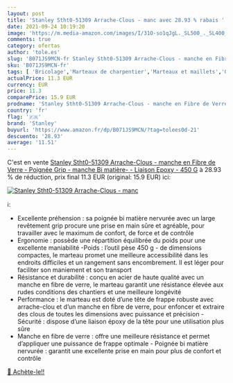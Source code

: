 ```yaml
---
layout: post
title: 'Stanley Stht0-51309 Arrache-Clous - manc avec 28.93 % rabais '
date: 2021-09-24 10:19:20
image: 'https://m.media-amazon.com/images/I/31O-so1qJgL._SL500_._SL400_.jpg'
comments: true
category: ofertas
author: 'tole.es'
slug: 'B071JS9MCN-fr Stanley Stht0-51309 Arrache-Clous - manche en Fibre de...'
sku: 'B071JS9MCN-fr'
tags: [ 'Bricolage','Marteaux de charpentier','Marteaux et maillets','Outillage à main','Outillage à main et électroportatif','stanley', ]
actualPrice: 11.3 EUR
currency: EUR
price: 11.3
comparePrice: 15.9 EUR
prodname: 'Stanley Stht0-51309 Arrache-Clous - manche en Fibre de Verre - Poignée Grip - manche Bi matière- - Liaison Epoxy - 450 G'
country: 'fr'
flag: '🇫🇷'
brand: 'Stanley'
buyurl: 'https://www.amazon.fr/dp/B071JS9MCN/?tag=tolees0d-21'
descuento: '28.93'
average: '11.51'
---
```


C'est en vente [Stanley Stht0-51309 Arrache-Clous - manche en Fibre de Verre - Poignée Grip - manche Bi matière- - Liaison Epoxy - 450 G](https://www.amazon.fr/dp/B071JS9MCN/?tag=tolees0d-21)  à  28.93 % de réduction, prix final  11.3 EUR (original: 15.9 EUR) ici:

[![Stanley Stht0-51309 Arrache-Clous - manc](https://m.media-amazon.com/images/I/31O-so1qJgL._SL500_._SL400_.jpg)](https://www.amazon.fr/dp/B071JS9MCN/?tag=tolees0d-21)

ℹ️:

- Excellente préhension : sa poignée bi matière nervurée avec un large revêtement grip procure une prise en main sûre et agréable, pour travailler avec le maximum de confort, de force et de contrôle
- Ergonomie : possède une répartition équilibrée du poids pour une excellente maniabilité -Poids : l’outil pèse 450 g - de dimensions compactes, le marteau promet une meilleure accessibilité dans les endroits difficiles et un rangement sans encombrement. Il est léger pour faciliter son maniement et son transport
- Résistance et durabilité : conçu en acier de haute qualité avec un manche en fibre de verre, le marteau garantit une résistance élevée aux rudes conditions des chantiers et une meilleure longévité
- Performance : le marteau est doté d’une tête de frappe robuste avec arrache-clou et d’un manche en fibre de verre, pour enfoncer et extraire des clous de toutes les dimensions avec puissance et précision - Sécurité : dispose d’une liaison époxy de la tête pour une utilisation plus sûre
- Manche en fibre de verre : offre une meilleure résistance et permet d’appliquer une puissance de frappe optimale - Poignée bi matière nervurée : garantit une excellente prise en main pour plus de confort et contrôle

[🛒 Achète-le!!](https://www.amazon.fr/dp/B071JS9MCN/?tag=tolees0d-21)
